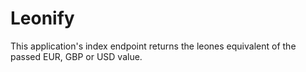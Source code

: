 # Leonify

This application's index endpoint returns the leones equivalent of the passed
EUR, GBP or USD value.
